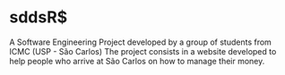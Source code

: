 # sddsR$
A Software Engineering Project developed by a group of students from ICMC (USP - São Carlos)
The project consists in a website developed to help people who arrive at São Carlos on how to manage their money.
